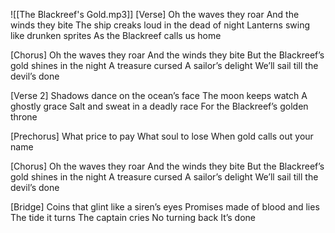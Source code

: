 ![[The Blackreef's Gold.mp3]]
[Verse] 
Oh the waves they roar 
And the winds they bite 
The ship creaks loud in the dead of night 
Lanterns swing like drunken sprites
As the Blackreef calls us home 

[Chorus] 
Oh the waves they roar 
And the winds they bite 
But the Blackreef’s gold shines in the night 
A treasure cursed 
A sailor’s delight 
We’ll sail till the devil’s done 

[Verse 2] 
Shadows dance on the ocean’s face 
The moon keeps watch 
A ghostly grace 
Salt and sweat in a deadly race 
For the Blackreef’s golden throne 

[Prechorus] 
What price to pay 
What soul to lose 
When gold calls out your name 

[Chorus] 
Oh the waves they roar 
And the winds they bite 
But the Blackreef’s gold shines in the night 
A treasure cursed 
A sailor’s delight 
We’ll sail till the devil’s done 

[Bridge] 
Coins that glint like a siren’s eyes 
Promises made of blood and lies 
The tide it turns 
The captain cries 
No turning back It’s done